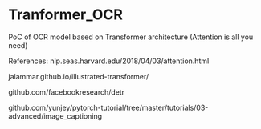 # Tranformer_OCR
PoC of OCR model based on Transformer architecture (Attention is all you need)

References:
  nlp.seas.harvard.edu/2018/04/03/attention.html
  
  jalammar.github.io/illustrated-transformer/
  
  github.com/facebookresearch/detr
  
  github.com/yunjey/pytorch-tutorial/tree/master/tutorials/03-advanced/image_captioning
